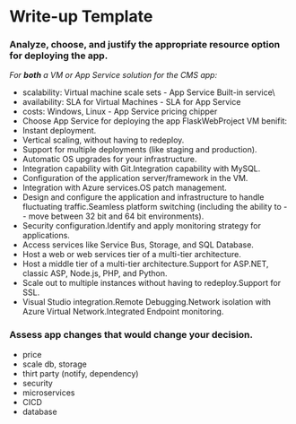 # Write-up Template

### Analyze, choose, and justify the appropriate resource option for deploying the app.

*For **both** a VM or App Service solution for the CMS app:*
- scalability: Virtual machine scale sets - App Service Built-in service\
- availability: SLA for Virtual Machines - SLA for App Service
- costs: Windows, Linux - App Service pricing chipper
- Choose App Service for deploying the app FlaskWebProject
VM benifit: 
- Instant deployment.
- Vertical scaling, without having to redeploy.
- Support for multiple deployments (like staging and production).
- Automatic OS upgrades for your infrastructure.
- Integration capability with Git.Integration capability with MySQL.
- Configuration of the application server/framework in the VM.
- Integration with Azure services.OS patch management.
- Design and configure the application and infrastructure to handle fluctuating traffic.Seamless platform switching (including the ability to - - move between 32 bit and 64 bit environments).
- Security configuration.Identify and apply monitoring strategy for applications.
- Access services like Service Bus, Storage, and SQL Database.
- Host a web or web services tier of a multi-tier architecture.
- Host a middle tier of a multi-tier architecture.Support for ASP.NET, classic ASP, Node.js, PHP, and Python.
- Scale out to multiple instances without having to redeploy.Support for SSL.
- Visual Studio integration.Remote Debugging.Network isolation with Azure Virtual Network.Integrated Endpoint monitoring.
### Assess app changes that would change your decision.

- price
- scale db, storage
- thirt party (notify, dependency)
- security
- microservices
- CICD
- database